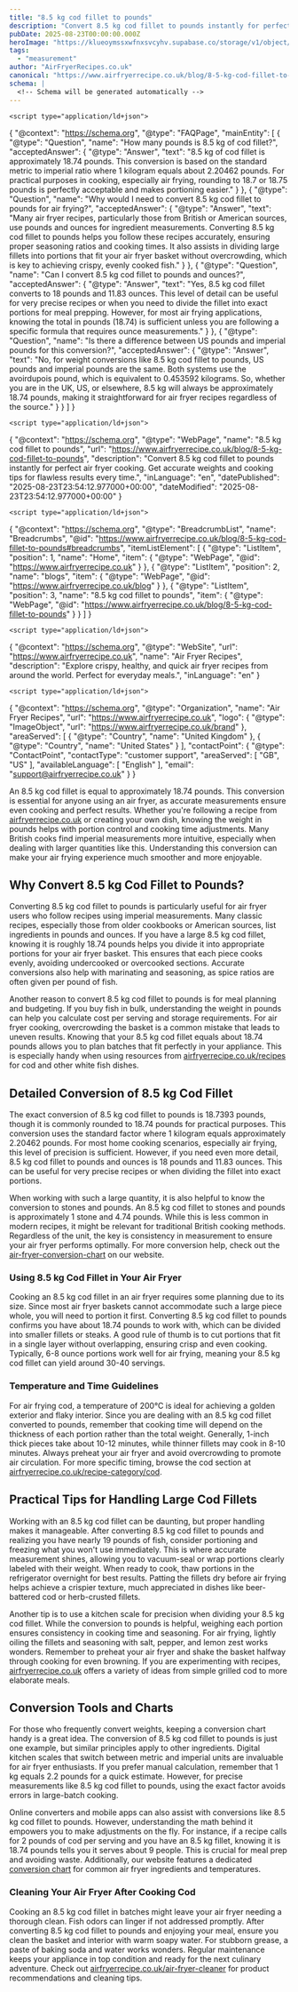```yaml
---
title: "8.5 kg cod fillet to pounds"
description: "Convert 8.5 kg cod fillet to pounds instantly for perfect air fryer cooking. Get accurate weights and cooking tips for flawless results every time."
pubDate: 2025-08-23T00:00:00.000Z
heroImage: "https://klueoymssxwfnxsvcyhv.supabase.co/storage/v1/object/public/Shmucket/8-5-kg-cod-fillet-to-pounds.webp"
tags:
  - "measurement"
author: "AirFryerRecipes.co.uk"
canonical: "https://www.airfryerrecipe.co.uk/blog/8-5-kg-cod-fillet-to-pounds"
schema: |
  <!-- Schema will be generated automatically -->
---
```

<script type="application/ld+json">
{
    "@context": "https://schema.org",
    "@type": "BlogPosting",
    "url": "https://www.airfryerrecipe.co.uk/blog/8-5-kg-cod-fillet-to-pounds",
    "mainEntityOfPage": {
        "@type": "WebPage",
        "@id": "https://www.airfryerrecipe.co.uk/blog/8-5-kg-cod-fillet-to-pounds"
    },
    "headline": "Easy 8.5 kg Cod Fillet to Pounds Conversion Guide",
    "description": "Convert 8.5 kg cod fillet to pounds instantly for perfect air fryer cooking. Get accurate weights and cooking tips for flawless results every time.",
    "author": {
        "@type": "Person",
        "name": "AirFryerRecipes.co.uk",
        "url": "https://www.airfryerrecipe.co.uk/about",
        "image": {
            "@type": "ImageObject",
            "url": "https://klueoymssxwfnxsvcyhv.supabase.co/storage/v1/object/public/Shmucket/Me.jpg"
        }
    },
    "publisher": {
        "@type": "Organization",
        "name": "Air Fryer Recipe",
        "logo": {
            "@type": "ImageObject",
            "url": "https://cdn.prod.website-files.com/68224a465dfe9a7ab4f57570/6844191451a8b2f1e37e63cc_Untitled%20design%20-%202025-06-05T205644.948%20(1).png"
        }
    },
    "datePublished": "2025-08-23T23:54:12.977Z",
    "dateModified": "2025-08-23T23:54:12.977Z",
    "image": {
        "@type": "ImageObject",
        "url": "https://klueoymssxwfnxsvcyhv.supabase.co/storage/v1/object/public/Shmucket/8-5-kg-cod-fillet-to-pounds.webp"
    },
    "about": {
        "@type": "Thing",
        "name": "Measurement"
    },
    "articleSection": "Measurement",
    "inLanguage": "en-GB"
}
</script>

    <script type="application/ld+json">
{
    "@context": "https://schema.org",
    "@type": "FAQPage",
    "mainEntity": [
        {
            "@type": "Question",
            "name": "How many pounds is 8.5 kg of cod fillet?",
            "acceptedAnswer": {
                "@type": "Answer",
                "text": "8.5 kg of cod fillet is approximately 18.74 pounds. This conversion is based on the standard metric to imperial ratio where 1 kilogram equals about 2.20462 pounds. For practical purposes in cooking, especially air frying, rounding to 18.7 or 18.75 pounds is perfectly acceptable and makes portioning easier."
            }
        },
        {
            "@type": "Question",
            "name": "Why would I need to convert 8.5 kg cod fillet to pounds for air frying?",
            "acceptedAnswer": {
                "@type": "Answer",
                "text": "Many air fryer recipes, particularly those from British or American sources, use pounds and ounces for ingredient measurements. Converting 8.5 kg cod fillet to pounds helps you follow these recipes accurately, ensuring proper seasoning ratios and cooking times. It also assists in dividing large fillets into portions that fit your air fryer basket without overcrowding, which is key to achieving crispy, evenly cooked fish."
            }
        },
        {
            "@type": "Question",
            "name": "Can I convert 8.5 kg cod fillet to pounds and ounces?",
            "acceptedAnswer": {
                "@type": "Answer",
                "text": "Yes, 8.5 kg cod fillet converts to 18 pounds and 11.83 ounces. This level of detail can be useful for very precise recipes or when you need to divide the fillet into exact portions for meal prepping. However, for most air frying applications, knowing the total in pounds (18.74) is sufficient unless you are following a specific formula that requires ounce measurements."
            }
        },
        {
            "@type": "Question",
            "name": "Is there a difference between US pounds and imperial pounds for this conversion?",
            "acceptedAnswer": {
                "@type": "Answer",
                "text": "No, for weight conversions like 8.5 kg cod fillet to pounds, US pounds and imperial pounds are the same. Both systems use the avoirdupois pound, which is equivalent to 0.453592 kilograms. So, whether you are in the UK, US, or elsewhere, 8.5 kg will always be approximately 18.74 pounds, making it straightforward for air fryer recipes regardless of the source."
            }
        }
    ]
}
</script>

    <script type="application/ld+json">
{
    "@context": "https://schema.org",
    "@type": "WebPage",
    "name": "8.5 kg cod fillet to pounds",
    "url": "https://www.airfryerrecipe.co.uk/blog/8-5-kg-cod-fillet-to-pounds",
    "description": "Convert 8.5 kg cod fillet to pounds instantly for perfect air fryer cooking. Get accurate weights and cooking tips for flawless results every time.",
    "inLanguage": "en",
    "datePublished": "2025-08-23T23:54:12.977000+00:00",
    "dateModified": "2025-08-23T23:54:12.977000+00:00"
}
</script>

    <script type="application/ld+json">
{
    "@context": "https://schema.org",
    "@type": "BreadcrumbList",
    "name": "Breadcrumbs",
    "@id": "https://www.airfryerrecipe.co.uk/blog/8-5-kg-cod-fillet-to-pounds#breadcrumbs",
    "itemListElement": [
        {
            "@type": "ListItem",
            "position": 1,
            "name": "Home",
            "item": {
                "@type": "WebPage",
                "@id": "https://www.airfryerrecipe.co.uk"
            }
        },
        {
            "@type": "ListItem",
            "position": 2,
            "name": "blogs",
            "item": {
                "@type": "WebPage",
                "@id": "https://www.airfryerrecipe.co.uk/blog"
            }
        },
        {
            "@type": "ListItem",
            "position": 3,
            "name": "8.5 kg cod fillet to pounds",
            "item": {
                "@type": "WebPage",
                "@id": "https://www.airfryerrecipe.co.uk/blog/8-5-kg-cod-fillet-to-pounds"
            }
        }
    ]
}
</script>

    <script type="application/ld+json">
{
    "@context": "https://schema.org",
    "@type": "WebSite",
    "url": "https://www.airfryerrecipe.co.uk",
    "name": "Air Fryer Recipes",
    "description": "Explore crispy, healthy, and quick air fryer recipes from around the world. Perfect for everyday meals.",
    "inLanguage": "en"
}
</script>

    <script type="application/ld+json">
{
    "@context": "https://schema.org",
    "@type": "Organization",
    "name": "Air Fryer Recipes",
    "url": "https://www.airfryerrecipe.co.uk",
    "logo": {
        "@type": "ImageObject",
        "url": "https://www.airfryerrecipe.co.uk/brand"
    },
    "areaServed": [
        {
            "@type": "Country",
            "name": "United Kingdom"
        },
        {
            "@type": "Country",
            "name": "United States"
        }
    ],
    "contactPoint": {
        "@type": "ContactPoint",
        "contactType": "customer support",
        "areaServed": [
            "GB",
            "US"
        ],
        "availableLanguage": [
            "English"
        ],
        "email": "support@airfryerrecipe.co.uk"
    }
}
</script>

<p>An 8.5 kg cod fillet is equal to approximately 18.74 pounds. This conversion is essential for anyone using an air fryer, as accurate measurements ensure even cooking and perfect results. Whether you're following a recipe from <a href=https://www.airfryerrecipe.co.uk>airfryerrecipe.co.uk</a> or creating your own dish, knowing the weight in pounds helps with portion control and cooking time adjustments. Many British cooks find imperial measurements more intuitive, especially when dealing with larger quantities like this. Understanding this conversion can make your air frying experience much smoother and more enjoyable.</p>

<h2>Why Convert 8.5 kg Cod Fillet to Pounds?</h2>
<p>Converting 8.5 kg cod fillet to pounds is particularly useful for air fryer users who follow recipes using imperial measurements. Many classic recipes, especially those from older cookbooks or American sources, list ingredients in pounds and ounces. If you have a large 8.5 kg cod fillet, knowing it is roughly 18.74 pounds helps you divide it into appropriate portions for your air fryer basket. This ensures that each piece cooks evenly, avoiding undercooked or overcooked sections. Accurate conversions also help with marinating and seasoning, as spice ratios are often given per pound of fish.</p>
<p>Another reason to convert 8.5 kg cod fillet to pounds is for meal planning and budgeting. If you buy fish in bulk, understanding the weight in pounds can help you calculate cost per serving and storage requirements. For air fryer cooking, overcrowding the basket is a common mistake that leads to uneven results. Knowing that your 8.5 kg cod fillet equals about 18.74 pounds allows you to plan batches that fit perfectly in your appliance. This is especially handy when using resources from <a href=https://www.airfryerrecipe.co.uk/recipes>airfryerrecipe.co.uk/recipes</a> for cod and other white fish dishes.</p>

<h2>Detailed Conversion of 8.5 kg Cod Fillet</h2>
<p>The exact conversion of 8.5 kg cod fillet to pounds is 18.7393 pounds, though it is commonly rounded to 18.74 pounds for practical purposes. This conversion uses the standard factor where 1 kilogram equals approximately 2.20462 pounds. For most home cooking scenarios, especially air frying, this level of precision is sufficient. However, if you need even more detail, 8.5 kg cod fillet to pounds and ounces is 18 pounds and 11.83 ounces. This can be useful for very precise recipes or when dividing the fillet into exact portions.</p>
<p>When working with such a large quantity, it is also helpful to know the conversion to stones and pounds. An 8.5 kg cod fillet to stones and pounds is approximately 1 stone and 4.74 pounds. While this is less common in modern recipes, it might be relevant for traditional British cooking methods. Regardless of the unit, the key is consistency in measurement to ensure your air fryer performs optimally. For more conversion help, check out the <a href=https://www.airfryerrecipe.co.uk/air-fryer-conversion-chart>air-fryer-conversion-chart</a> on our website.</p>

<h3>Using 8.5 kg Cod Fillet in Your Air Fryer</h3>
<p>Cooking an 8.5 kg cod fillet in an air fryer requires some planning due to its size. Since most air fryer baskets cannot accommodate such a large piece whole, you will need to portion it first. Converting 8.5 kg cod fillet to pounds confirms you have about 18.74 pounds to work with, which can be divided into smaller fillets or steaks. A good rule of thumb is to cut portions that fit in a single layer without overlapping, ensuring crisp and even cooking. Typically, 6-8 ounce portions work well for air frying, meaning your 8.5 kg cod fillet can yield around 30-40 servings.</p>

<h3>Temperature and Time Guidelines</h3>
<p>For air frying cod, a temperature of 200°C is ideal for achieving a golden exterior and flaky interior. Since you are dealing with an 8.5 kg cod fillet converted to pounds, remember that cooking time will depend on the thickness of each portion rather than the total weight. Generally, 1-inch thick pieces take about 10-12 minutes, while thinner fillets may cook in 8-10 minutes. Always preheat your air fryer and avoid overcrowding to promote air circulation. For more specific timing, browse the cod section at <a href=https://www.airfryerrecipe.co.uk/recipe-category/cod>airfryerrecipe.co.uk/recipe-category/cod</a>.</p>

<h2>Practical Tips for Handling Large Cod Fillets</h2>
<p>Working with an 8.5 kg cod fillet can be daunting, but proper handling makes it manageable. After converting 8.5 kg cod fillet to pounds and realizing you have nearly 19 pounds of fish, consider portioning and freezing what you won't use immediately. This is where accurate measurement shines, allowing you to vacuum-seal or wrap portions clearly labeled with their weight. When ready to cook, thaw portions in the refrigerator overnight for best results. Patting the fillets dry before air frying helps achieve a crispier texture, much appreciated in dishes like beer-battered cod or herb-crusted fillets.</p>
<p>Another tip is to use a kitchen scale for precision when dividing your 8.5 kg cod fillet. While the conversion to pounds is helpful, weighing each portion ensures consistency in cooking time and seasoning. For air frying, lightly oiling the fillets and seasoning with salt, pepper, and lemon zest works wonders. Remember to preheat your air fryer and shake the basket halfway through cooking for even browning. If you are experimenting with recipes, <a href=https://www.airfryerrecipe.co.uk>airfryerrecipe.co.uk</a> offers a variety of ideas from simple grilled cod to more elaborate meals.</p>

<h2>Conversion Tools and Charts</h2>
<p>For those who frequently convert weights, keeping a conversion chart handy is a great idea. The conversion of 8.5 kg cod fillet to pounds is just one example, but similar principles apply to other ingredients. Digital kitchen scales that switch between metric and imperial units are invaluable for air fryer enthusiasts. If you prefer manual calculation, remember that 1 kg equals 2.2 pounds for a quick estimate. However, for precise measurements like 8.5 kg cod fillet to pounds, using the exact factor avoids errors in large-batch cooking.</p>
<p>Online converters and mobile apps can also assist with conversions like 8.5 kg cod fillet to pounds. However, understanding the math behind it empowers you to make adjustments on the fly. For instance, if a recipe calls for 2 pounds of cod per serving and you have an 8.5 kg fillet, knowing it is 18.74 pounds tells you it serves about 9 people. This is crucial for meal prep and avoiding waste. Additionally, our website features a dedicated <a href=https://www.airfryerrecipe.co.uk/air-fryer-conversion-chart>conversion chart</a> for common air fryer ingredients and temperatures.</p>

<h3>Cleaning Your Air Fryer After Cooking Cod</h3>
<p>Cooking an 8.5 kg cod fillet in batches might leave your air fryer needing a thorough clean. Fish odors can linger if not addressed promptly. After converting 8.5 kg cod fillet to pounds and enjoying your meal, ensure you clean the basket and interior with warm soapy water. For stubborn grease, a paste of baking soda and water works wonders. Regular maintenance keeps your appliance in top condition and ready for the next culinary adventure. Check out <a href=https://www.airfryerrecipe.co.uk/air-fryer-cleaner>airfryerrecipe.co.uk/air-fryer-cleaner</a> for product recommendations and cleaning tips.</p>
